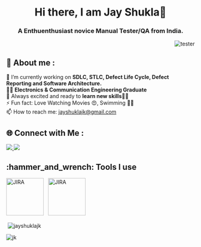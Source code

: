 <h1 align="center"> Hi there, I am Jay Shukla👋 </h1>

<h3 align="center"> A Enthuenthusiast novice Manual Tester/QA from India.</h3>

<img align="right" alt="tester" src="https://www.lambdatest.com/resources/images/Software-Test-Management.gif">
<br>


## 🙋 About me :
🔭 I’m currently working on <b> SDLC, STLC, Defect Life Cycle, Defect Reporting and Software Architecture.</b><br>
👨‍🏭 **Electronics & Communication Engineering Graduate** <br>
🤩 Always excited and ready to **learn new skills👨‍🎓** <br>
⚡ Fun fact: Love Watching Movies 😍, Swimming 🏊‍♀️ <br>
📫 How to reach me: jayshuklajk@gmail.com <br>


## 🌐 Connect with Me :
<a href="https://www.linkedin.com/in/jayshuklajk">
 <img src="https://img.shields.io/badge/LinkedIn-0077B5?style=for-the-badge&logo=linkedin&logoColor=white" />             
</a>
<a href="https://www.instagram.com/jay_zafee">
  <img src="https://img.shields.io/badge/Instagram-E4405F?style=for-the-badge&logo=instagram&logoColor=white" />
</a>

<h2>:hammer_and_wrench: Tools I use</h2>
<p> 
 <img title="JIRA" alt="JIRA" width="100px" src="https://wac-cdn.atlassian.com/dam/jcr:9e1841b9-2557-4eb2-ab47-d92428580b02/Jira%20Software@2x-blue.png" />
&nbsp;
  <img title="JIRA" alt="JIRA" width="100px" src="https://w7.pngwing.com/pngs/458/702/png-transparent-bugzilla-mozilla-foundation-bug-tracking-system-software-testing-issue-tracking-system-jira-text-logo-computer-wallpaper.png" />
&nbsp;
 
<p>&nbsp;<img align="center" src="https://github-readme-stats.vercel.app/api?username=jayshuklajk&show_icons=true&locale=en" alt="jayshuklajk" /></p>
<p><img align="center" src="https://github-readme-streak-stats.herokuapp.com/?user=jayshuklajk&" alt="jk" /></p>

